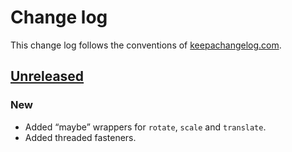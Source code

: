 # Change log
This change log follows the conventions of [keepachangelog.com](http://keepachangelog.com/).

## [Unreleased]
### New
- Added “maybe” wrappers for `rotate`, `scale` and `translate`.
- Added threaded fasteners.

[Unreleased]: https://github.com/veikman/scad-tarmi/compare/v0.1.0...HEAD
